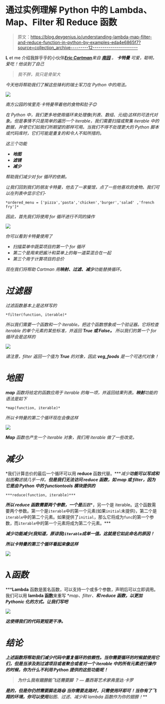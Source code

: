 # 通过实例理解 Python 中的 Lambda、Map、Filter 和 Reduce 函数

> 原文：<https://blog.devgenius.io/understanding-lambda-map-filter-and-reduce-function-in-python-by-examples-eda4e6865f7?source=collection_archive---------12----------------------->

**L** et me 介绍我胖乎乎的小伙伴[***Eric Cartman***](https://en.wikipedia.org/wiki/Eric_Cartman)*来自 [**南园**](https://southpark.cc.com/) 。 ***卡特曼*** 可爱，聪明，爱吃！他谈到了自己*

> *我不胖，我只是骨架大*

*今天他将帮助我们了解这些锋利的瑞士军刀在 Python 中的用法。*

*![](img/828d5cfcee3e3ab5f34919df0738f05a.png)*

*南方公园的埃里克·卡特曼带着他的食物和肚子😊*

*在 Python 中，我们更多地使用循环来处理像(列表、数组、元组)这样的可迭代对象。但是事情不只是简单的遍历一个 iterable，我们需要扫描或聚集 iterable 中的数据，并使它们如我们所期望的那样可用。当我们不得不处理更大的 Python 脚本或代码库时，它们可能是重复的和令人不知所措的。*

*这三个功能*

*   ***地图***
*   ***滤镜***
*   ***减少***

*帮助我们减少对 for 循环的依赖。*

*让我们回到我们的朋友卡特曼，他去了一家餐馆，点了一些他喜欢的食物。我们可以在列表中显示它们-*

```
*ordered_menu = ['pizza','pasta','chicken','burger','salad' ,'french fry']*
```

*因此，首先我们将使用 for 循环进行不同的操作*

*![](img/f63e84d6574f4820d666d0420e5668fc.png)*

*你可以看到卡特曼使用了*

*   *扫描菜单中蔬菜项目的第一个 for 循环*
*   *第二个是用来把酱汁和菜单上的每一道菜混合在一起*
*   *第三个用于计算项目的总价*

*现在我们将帮助 Cartman 用**映射、过滤、减少**功能替换循环。*

# *过滤器*

*过滤函数基本上是这样写的*

```
*filter(function, iterable)*
```

*所以我们需要一个函数和一个 iterable。把这个函数想象成一个验证器。它将检查 iterable 的单个元素的某些标准，并返回 **True 或 False。** 所以我们的第一个 for 循环会是这样的*

*![](img/3d627f3085613e687ec272ca178f9cb2.png)*

*请注意，filter 返回一个值为 **True** 的对象，因此 **veg_foods** 是一个可迭代对象！*

# ***地图***

***map** 函数将给定的函数应用于 iterable 的每一项，并返回结果列表。**映射**功能的语法是如下*

```
*map(function, iterable)*
```

*所以卡特曼的第二个循环现在会像这样*

*![](img/26b48310ba6ddd9cb3505dd7dd65b88e.png)*

***Map** 函数也产生一个 iterable 对象，我们用 iterable 做了一些改变。*

# *减少*

*我们计算总价的最后一个循环可以用 **reduce** 函数代替。****减少**功能可以写成和**贴图**和**滤镜几乎一样。**但是我们无法访问 reduce 函数，如 map 或 filter，因为它是由 Python 中的 **functiontools** 模块提供的***

```
***reduce(function, iterable)***
```

***所以 **reduce** 函数需要两个参数，一个是**函数**，另一个是 iterable。这个函数需要两个参数。第一个是`iterable`中的第一个元素(如果`initial`未提供)，第二个是`iterable`中的第二个元素。如果提供了`initial`，那么它将成为`func`的第一个参数，而`iterable`中的第一个元素将成为第二个元素。***

*****减少**功能减少(我知道，原谅我)`iterable`成单一值。这就是它如此命名的原因！***

***所以卡特曼的第三个循环看起来像这样***

***![](img/8eaa6bfabfc727fb6c14c68766927615.png)***

# *****λ函数*****

*****Lambda** 函数是匿名函数，可以支持一个或多个参数，声明后可以立即调用。我们可以用 **lambda 函数**来重写 **map、filter、**和 **reduce** 函数，以更加 Pythonic 化的方式。让我们写吧***

***![](img/20832c5b66c0245f602edf88554ffd0e.png)***

***这使得我们的代码更短更干净。***

# ***结论***

***上述函数将帮助我们减少代码中重复循环的依赖性。当你需要循环的时候就使用它们，但是当涉及到过滤项目或者聚合或者对一个 iterable 中的所有元素进行操作的时候，你为什么不利用 Python 提供的这些功能呢！***

> ******为什么我有翅膀能飞还需要脚*** *？
> —* 墨西哥艺术家弗里达·卡罗***

***是的，但是你仍然需要脚走路😆
当你需要走路时，只需使用环即可！当你有了飞翔的环境，你可以使用**贴图、过滤、减少和 lambda 函数**作为你的翅膀！***